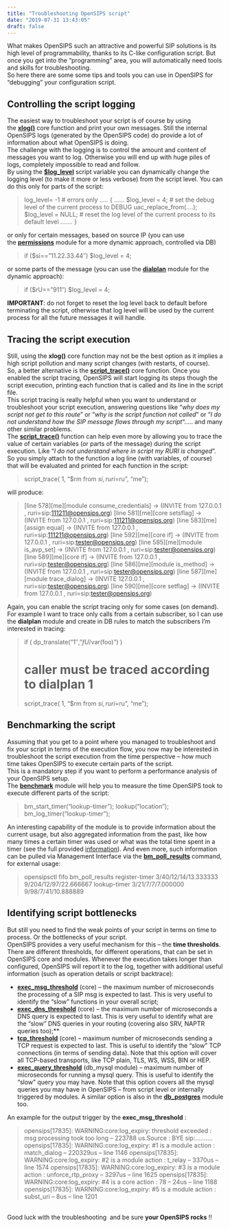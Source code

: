 ```yaml
---
title: "Troubleshooting OpenSIPS script"
date: "2019-07-31 13:43:05"
draft: false
---
```

What makes OpenSIPS such an attractive and powerful SIP solutions is its high level of programmability, thanks to its C-like configuration script. But once you get into the “programming” area, you will automatically need tools and skills for troubleshooting.<br />So here there are some some tips and tools you can use in OpenSIPS for “debugging” your configuration script.

## Controlling the script logging
The easiest way to troubleshoot your script is of course by using the [**xlog()**](http://www.opensips.org/Documentation/Script-CoreFunctions-2-3#toc57) core function and print your own messages. Still the internal OpenSIPS logs (generated by the OpenSIPS code) do provide a lot of information about what OpenSIPS is doing.<br />The challenge with the logging is to control the amount and content of messages you want to log. Otherwise you will end up with huge piles of logs, completely impossible to read and follow.<br />By using the [**$log_level**](http://www.opensips.org/Documentation/Script-CoreVar-2-3#log_level) script variable you can dynamically change the logging level (to make it more or less verbose) from the script level. You can do this only for parts of the script:
> log_level= -1 # errors only
> …..
> {
> ……
> $log_level = 4; # set the debug level of the current process to DEBUG
> uac_replace_from(….);
> $log_level = NULL; # reset the log level of the current process to its default level
> …….
> }

or only for certain messages, based on source IP (you can use the [**permissions**](http://www.opensips.org/html/docs/modules/2.3.x/permissions.html) module for a more dynamic approach, controlled via DB)
> if ($si==”11.22.33.44″)
> $log_level = 4;

or some parts of the message (you can use the [**dialplan**](http://www.opensips.org/html/docs/modules/2.3.x/dialplan.html) module for the dynamic approach):
> if ($rU==”911″)
> $log_level = 4;

**IMPORTANT**: do not forget to reset the log level back to default before terminating the script, otherwise that log level will be used by the current process for all the future messages it will handle.

## Tracing the script execution
Still, using the **xlog()** core function may not be the best option as it implies a high script pollution and many script changes (with restarts, of course).<br />So, a better alternative is the [**script_trace()**](http://www.opensips.org/Documentation/Script-CoreFunctions-2-3#toc43) core function. Once you enabled the script tracing, OpenSIPS will start logging its steps though the script execution, printing each function that is called and its line in the script file.<br />This script tracing is really helpful when you want to understand or troubleshoot your script execution, answering questions like “_why does my script not get to this route_” or “_why is the script function not called_” or “_I do not understand how the SIP message flows through my script_“….. and many other similar problems.<br />The **[script_trace()](http://www.opensips.org/Documentation/Script-CoreFunctions-2-3#toc43)** function can help even more by allowing you to trace the value of certain variables (or parts of the message) during the script execution. Like “_I do not understand where in script my RURI is changed_“. So you simply attach to the function a log line (with variables, of course) that will be evaluated and printed for each function in the script:
> script_trace( 1, “$rm from $si, ruri=$ru”, “me”);

will produce:
> [line 578][me][module consume_credentials] -> (INVITE from 127.0.0.1 , ruri=sip:111211@opensips.org)
> [line 581][me][core setsflag] -> (INVITE from 127.0.0.1 , ruri=sip:111211@opensips.org)
> [line 583][me][assign equal] -> (INVITE from 127.0.0.1 , ruri=sip:111211@opensips.org)
> [line 592][me][core if] -> (INVITE from 127.0.0.1 , ruri=sip:tester@opensips.org)
> [line 585][me][module is_avp_set] -> (INVITE from 127.0.0.1 , ruri=sip:tester@opensips.org)
> [line 589][me][core if] -> (INVITE from 127.0.0.1 , ruri=sip:tester@opensips.org)
> [line 586][me][module is_method] -> (INVITE from 127.0.0.1 , ruri=sip:tester@opensips.org)
> [line 587][me][module trace_dialog] -> (INVITE 127.0.0.1 , ruri=sip:tester@opensips.org)
> [line 590][me][core setflag] -> (INVITE from 127.0.0.1 , ruri=sip:tester@opensips.org)

Again, you can enable the script tracing only for some cases (on demand). For example I want to trace only calls from a certain subscriber, so I can use the **dialplan** module and create in DB rules to match the subscribers I’m interested in tracing:
> if ( dp_translate(“1″,”$fU/$var(foo)”) )
> # caller must be traced according to dialplan 1
> script_trace( 1, “$rm from $si, ruri=$ru”, “me”);


## Benchmarking the script
Assuming that you get to a point where you managed to troubleshoot and fix your script in terms of the execution flow, you now may be interested in troubleshoot the script execution from the time perspective – how much time takes OpenSIPS to execute certain parts of the script.<br />This is a mandatory step if you want to perform a performance analysis of your OpenSIPS setup.<br />The [**benchmark**](http://www.opensips.org/html/docs/modules/2.3.x/benchmark.html) module will help you to measure the time OpenSIPS took to execute different parts of the script:
> bm_start_timer(“lookup-timer”);
> lookup(“location”);
> bm_log_timer(“lookup-timer”);

An interesting capability of the module is to provide information about the current usage, but also aggregated information from the past, like how many times a certain timer was used or what was the total time spent in a timer (see the full provided [information](http://www.opensips.org/html/docs/modules/2.3.x/benchmark.html#idp30688656)). And even more, such information can be pulled via Management Interface via the [**bm_poll_results**](http://www.opensips.org/html/docs/modules/2.3.x/benchmark.html#idp30718592) command, for external usage:
> opensipsctl fifo bm_poll_results
> register-timer
> 3/40/12/14/13.333333
> 9/204/12/97/22.666667
> lookup-timer
> 3/21/7/7/7.000000
> 9/98/7/41/10.888889


## Identifying script bottlenecks
But still you need to find the weak points of your script in terms on time to process. Or the bottlenecks of your script.<br />OpenSIPS provides a very useful mechanism for this – the **time thresholds**. There are different thresholds, for different operations, that can be set in OpenSIPS core and modules. Whenever the execution takes longer than configured, OpenSIPS will report it to the log, together with additional useful information (such as operation details or script backtrace):

- [**exec_msg_threshold**](http://www.opensips.org/Documentation/Script-CoreParameters-2-3#toc60) (core) – the maximum number of microseconds the processing of a SIP msg is expected to last. This is very useful to identify the “slow” functions in your overall script;
- **[exec_dns_threshold](http://www.opensips.org/Documentation/Script-CoreParameters-2-3#toc59)** (core) – the maximum number of microseconds a DNS query is expected to last. This is very useful to identify what are the “slow” DNS queries in your routing (covering also SRV, NAPTR queries too);**
- [**tcp_threshold**](http://www.opensips.org/Documentation/Script-CoreParameters-2-3#toc102) (core) – maximum number of microseconds sending a TCP request is expected to last. This is useful to identify the “slow” TCP connections (in terms of sending data). Note that this option will cover all TCP-based transports, like TCP plain, TLS, WS, WSS, BIN or HEP.
- [**exec_query_threshold**](http://www.opensips.org/html/docs/modules/2.3.x/db_mysql.html#idp5412736) (db_mysql module) – maximum number of microseconds for running a mysql query. This is useful to identify the “slow” query you may have. Note that this option covers all the mysql queries you may have in OpenSIPS – from script level or internally triggered by modules. A similar option is also in the [**db_postgres**](http://www.opensips.org/html/docs/modules/2.3.x/db_postgres.html#idp78720) module too.

An example for the output trigger by the **exec_msg_threshold** :
> opensips[17835]: WARNING:core:log_expiry: threshold exceeded : msg processing took too long – 223788 us.Source : BYE sip:……….
> opensips[17835]: WARNING:core:log_expiry: #1 is a module action : match_dialog – 220329us – line 1146
> opensips[17835]: WARNING:core:log_expiry: #2 is a module action : t_relay – 3370us – line 1574
> opensips[17835]: WARNING:core:log_expiry: #3 is a module action : unforce_rtp_proxy – 3297us – line 1625
> opensips[17835]: WARNING:core:log_expiry: #4 is a core action : 78 – 24us – line 1188
> opensips[17835]: WARNING:core:log_expiry: #5 is a module action : subst_uri – 8us – line 1201

 <br />Good luck with the troubleshooting  and be sure **your OpenSIPS rocks** !!

